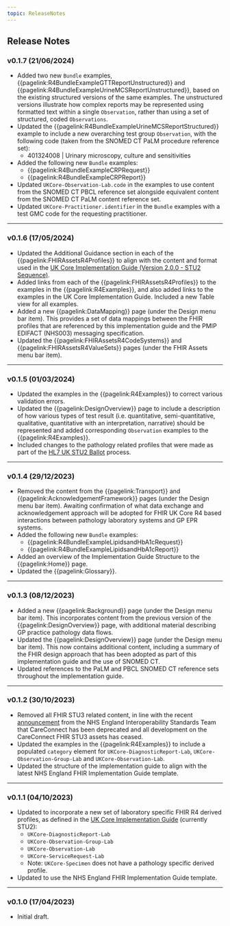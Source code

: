 ```yaml
---
topic: ReleaseNotes
---
```

## Release Notes

### v0.1.7 (21/06/2024)

* Added two new `Bundle` examples, {{pagelink:R4BundleExampleGTTReportUnstructured}} and {{pagelink:R4BundleExampleUrineMCSReportUnstructured}}, based on the existing structured versions of the same examples. The unstructured versions illustrate how complex reports may be represented using formatted text within a single `Observation`, rather than using a set of structured, coded `Observations`.
* Updated the {{pagelink:R4BundleExampleUrineMCSReportStructured}} example to include a new overarching test group `Observation`, with the following code (taken from the SNOMED CT PaLM procedure reference set):
    * 401324008 | Urinary microscopy, culture and sensitivities
* Added the following new `Bundle` examples:
    * {{pagelink:R4BundleExampleCRPRequest}}
    * {{pagelink:R4BundleExampleCRPReport}}
* Updated `UKCore-Observation-Lab.code` in the examples to use content from the SNOMED CT PBCL reference set alongside equivalent content from the SNOMED CT PaLM content reference set.
* Updated `UKCore-Practitioner.identifier` in the `Bundle` examples with a test GMC code for the requesting practitioner.

---

### v0.1.6 (17/05/2024)

* Updated the Additional Guidance section in each of the {{pagelink:FHIRAssetsR4Profiles}} to align with the content and format used in the [UK Core Implementation Guide (Version 2.0.0 - STU2 Sequence)](https://simplifier.net/guide/uk-core-implementation-guide-stu2?current).
* Added links from each of the {{pagelink:FHIRAssetsR4Profiles}} to the examples in the {{pagelink:R4Examples}}, and also added links to the examples in the UK Core Implementation Guide. Included a new Table view for all examples.
* Added a new {{pagelink:DataMapping}} page (under the Design menu bar item). This provides a set of data mappings between the FHIR profiles that are referenced by this implementation guide and the PMIP EDIFACT (NHS003) messaging specification.   
* Updated the {{pagelink:FHIRAssetsR4CodeSystems}} and {{pagelink:FHIRAssetsR4ValueSets}} pages (under the FHIR Assets menu bar item).

---

### v0.1.5 (01/03/2024)

* Updated the examples in the {{pagelink:R4Examples}} to correct various validation errors.
* Updated the {{pagelink:DesignOverview}} page to include a description of how various types of test result (i.e. quantitative, semi-quantitative, qualitative, quantitative with an interpretation, narrative) should be represented and added corresponding `Observation` examples to the {{pagelink:R4Examples}}.
* Included changes to the pathology related profiles that were made as part of the [HL7 UK STU2 Ballot](https://confluence.hl7.org/pages/viewpage.action?pageId=175611042) process.

---

### v0.1.4 (29/12/2023)

* Removed the content from the {{pagelink:Transport}} and {{pagelink:AcknowledgementFramework}} pages (under the Design menu bar item). Awaiting confirmation of what data exchange and acknowledgement approach will be adopted for FHIR UK Core R4 based interactions between pathology laboratory systems and GP EPR systems.
* Added the following new `Bundle` examples:
    * {{pagelink:R4BundleExampleLipidsandHbA1cRequest}}
    * {{pagelink:R4BundleExampleLipidsandHbA1cReport}}
* Added an overview of the Implementation Guide Structure to the {{pagelink:Home}} page.
* Updated the {{pagelink:Glossary}}.

---

### v0.1.3 (08/12/2023)

* Added a new {{pagelink:Background}} page (under the Design menu bar item). This incorporates content from the previous version of the {{pagelink:DesignOverview}} page, with additional material describing GP practice pathology data flows. 
* Updated the {{pagelink:DesignOverview}} page (under the Design menu bar item). This now contains additional content, including a summary of the FHIR design approach that has been adopted as part of this implementation guide and the use of SNOMED CT.
* Updated references to the PaLM and PBCL SNOMED CT reference sets throughout the implementation guide.

---

### v0.1.2 (30/10/2023)

* Removed all FHIR STU3 related content, in line with the recent [announcement](https://simplifier.net/organization/hl7uk/news/151) from the NHS England Interoperability Standards Team that CareConnect has been deprecated and all development on the CareConnect FHIR STU3 assets has ceased.
* Updated the examples in the {{pagelink:R4Examples}} to include a populated `category` element for `UKCore-DiagnosticReport-Lab`, `UKCore-Observation-Group-Lab` and `UKCore-Observation-Lab`.
* Updated the structure of the implementation guide to align with the latest NHS England FHIR Implementation Guide template.

---

### v0.1.1 (04/10/2023)

* Updated to incorporate a new set of laboratory specific FHIR R4 derived profiles, as defined in the [UK Core Implementation Guide](https://simplifier.net/guide/ukcoreversionhistory/home?version=current) (currently STU2):
    * `UKCore-DiagnosticReport-Lab`
    * `UKCore-Observation-Group-Lab`
    * `UKCore-Observation-Lab`
    * `UKCore-ServiceRequest-Lab` 
    * Note: `UKCore-Specimen` does not have a pathology specific derived profile.
* Updated to use the NHS England FHIR Implementation Guide template.

---

### v0.1.0 (17/04/2023)

* Initial draft.